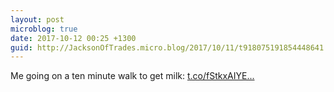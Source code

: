 ```yaml
---
layout: post
microblog: true
date: 2017-10-12 00:25 +1300
guid: http://JacksonOfTrades.micro.blog/2017/10/11/t918075191854448641.html
---
```

Me going on a ten minute walk to get milk: [t.co/fStkxAIYE...](https://t.co/fStkxAIYER)

